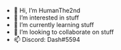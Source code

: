 - 👋 Hi, I’m HumanThe2nd
- 👀 I’m interested in stuff
- 🌱 I’m currently learning stuff
- 💞️ I’m looking to collaborate on stuff
- 📫 Discord: Dash#5594

<!---
HumanThe2nd/HumanThe2nd is a ✨ special ✨ repository because its `README.md` (this file) appears on your GitHub profile.
You can click the Preview link to take a look at your changes.
--->
